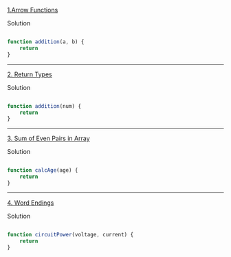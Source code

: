 [1.Arrow Functions](https://edabit.com/challenge/qcw8QBqa4amN2x4q4)

Solution
```js

function addition(a, b) {
	return 
}

```
----

[2. Return Types](https://edabit.com/challenge/QWmvQsrSuQRmEN8ne)

Solution
```js

function addition(num) {
	return 
}

```
----

[3. Sum of Even Pairs in Array](https://edabit.com/challenge/7fLxcoScQJBhMFvKK )

Solution
```js

function calcAge(age) {
	return 
}

```
----

[4. Word Endings](https://edabit.com/challenge/hwWLHcDoPZmXcGHyd)

Solution
```js

function circuitPower(voltage, current) {
	return 
}

```
